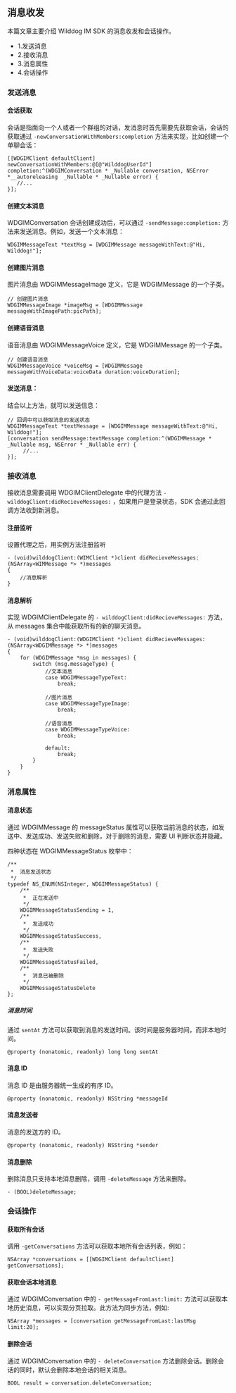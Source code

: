 
## 消息收发 

本篇文章主要介绍 Wilddog IM SDK 的消息收发和会话操作。

* 1.发送消息
* 2.接收消息
* 3.消息属性
* 4.会话操作

### 发送消息

####  会话获取

会话是指面向一个人或者一个群组的对话，发消息时首先需要先获取会话，会话的获取通过 `-newConversationWithMembers:completion` 方法来实现，比如创建一个单聊会话：

```objc
[[WDGIMClient defaultClient] newConversationWithMembers:@[@"WilddogUserId"] completion:^(WDGIMConversation * _Nullable conversation, NSError *__autoreleasing  _Nullable * _Nullable error) {
   //...
}];

```

#### 创建文本消息

WDGIMConversation 会话创建成功后，可以通过 `-sendMessage:completion:` 方法来发送消息。例如，发送一个文本消息：

```objc
WDGIMMessageText *textMsg = [WDGIMMessage messageWithText:@"Hi, Wilddog!"];
```

#### 创建图片消息

图片消息由 WDGIMMessageImage 定义，它是 WDGIMMessage 的一个子类。
 
```objc
// 创建图片消息
WDGIMMessageImage *imageMsg = [WDGIMMessage messageWithImagePath:picPath];
```

#### 创建语音消息

语音消息由 WDGIMMessageVoice 定义，它是 WDGIMMessage 的一个子类。
 
```objc
// 创建语音消息
WDGIMMessageVoice *voiceMsg = [WDGIMMessage messageWithVoiceData:voiceData duration:voiceDuration];
```

#### 发送消息：

结合以上方法，就可以发送信息：

```objc
// 回调中可以获取消息的发送状态
WDGIMMessageText *textMessage = [WDGIMMessage messageWithText:@"Hi, Wilddog!"];
[conversation sendMessage:textMessage completion:^(WDGIMMessage * _Nullable msg, NSError * _Nullable err) {
     //...       
}];
```

### 接收消息

接收消息需要调用 WDGIMClientDelegate 中的代理方法 `- wilddogClient:didRecieveMessages:` ，如果用户是登录状态，SDK 会通过此回调方法收到新消息。

#### 注册监听

设置代理之后，用实例方法注册监听

```objc 
- (void)wilddogClient:(WIMClient *)client didRecieveMessages:(NSArray<WIMMessage *> *)messages
{
	//消息解析
}
```
	
#### 消息解析

实现 WDGIMClientDelegate 的 `- wilddogClient:didRecieveMessages:` 方法，从 messages 集合中能获取所有的新的聊天消息。

```objc
- (void)wilddogClient:(WDGIMClient *)client didRecieveMessages:(NSArray<WDGIMMessage *> *)messages
{
    for (WDGIMMessage *msg in messages) {
        switch (msg.messageType) {
            //文本消息
            case WDGIMMessageTypeText:
                break;
                
            //图片消息
            case WDGIMMessageTypeImage:
                break;
                
            //语音消息
            case WDGIMMessageTypeVoice:
                break;
                
            default:
                break;
        }
    }
}
```

### 消息属性

#### 消息状态

通过 WDGIMMessage 的 messageStatus 属性可以获取当前消息的状态，如发送中、发送成功、发送失败和删除，对于删除的消息，需要 UI 判断状态并隐藏。

四种状态在 WDGIMMessageStatus 枚举中：

```
/**
 *  消息发送状态
 */
typedef NS_ENUM(NSInteger, WDGIMMessageStatus) {
    /**
     *  正在发送中
     */
    WDGIMMessageStatusSending = 1,
    /**
     *  发送成功
     */
    WDGIMMessageStatusSuccess,
    /**
     *  发送失败
     */
    WDGIMMessageStatusFailed,
    /**
     *  消息已被删除
     */
    WDGIMMessageStatusDelete
};

```

##### 消息时间

通过 `sentAt` 方法可以获取到消息的发送时间。该时间是服务器时间，而非本地时间。

```
@property (nonatomic, readonly) long long sentAt
```

#### 消息 ID

消息 ID 是由服务器统一生成的有序 ID。

	@property (nonatomic, readonly) NSString *messageId
	
#### 消息发送者

消息的发送方的 ID。

	@property (nonatomic, readonly) NSString *sender
	
#### 消息删除

删除消息只支持本地消息删除，调用 `-deleteMessage` 方法来删除。

	- (BOOL)deleteMessage;

###  会话操作

#### 获取所有会话

调用 `-getConversations` 方法可以获取本地所有会话列表，例如：

	NSArray *conversations = [[WDGIMClient defaultClient] getConversations];
	
#### 获取会话本地消息

通过 WDGIMConversation 中的 `- getMessageFromLast:limit:` 方法可以获取本地历史消息，可以实现分页拉取。此方法为同步方法，例如:

	NSArray *messages = [conversation getMessageFromLast:lastMsg limit:20];
	
#### 删除会话

通过 WDGIMConversation 中的 `- deleteConversation` 方法删除会话。删除会话的同时，默认会删除本地会话的相关消息。

	BOOL result = conversation.deleteConversation;
 
 
 